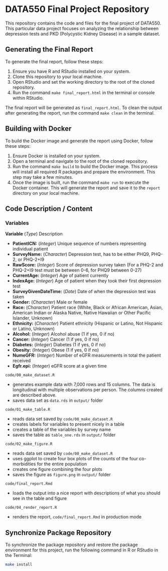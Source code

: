 
# DATA550 Final Project Repository

This repository contains the code and files for the final project of DATA550. This particular data project focuses on analyzing the relationship between depression tests and PKD (Polycystic Kidney Disease) in a sample dataset.

## Generating the Final Report

To generate the final report, follow these steps:

1. Ensure you have R and RStudio installed on your system.
2. Clone this repository to your local machine.
3. Open RStudio and set the working directory to the root of the cloned repository.
4. Run the command `make final_report.html` in the terminal or console within RStudio.

The final report will be generated as `final_report.html`.
To clean the output after generating the report, run the command `make clean` in the terminal. 

## Building with Docker

To build the Docker image and generate the report using Docker, follow these steps:

1. Ensure Docker is installed on your system.
2. Open a terminal and navigate to the root of the cloned repository.
3. Run the command `make build` to build the Docker image. This process will install all required R packages and prepare the environment. This step may take a few minutes.
4. Once the image is built, run the command `make run` to execute the Docker container. This will generate the report and save it to the `report` directory on your local machine.

## Code Description / Content

### Variables
__Variable__ (*Type*) Description
- __PatientICN:__ (*Integer*) Unique sequence of numbers representing individual patient
- __SurveyName:__ (*Character*) Depression test, has to be either PHQ9, PHQ-2, or PHQ-2+I9
- __RawScore:__ (*Integer*) Score of depression survey taken (For a PHQ-2 and PHQ-2+I9 test must be between 0-6, for PHQ9 between 0-27)
- __CurrentAge:__ (*Integer*) Age of patient currently
- __IndexAge:__ (*Integer*) Age of patient when they took their first depression test
- __SurveyGivenDateTime:__ (*Date*) Date of when the depression test was taken 
- __Gender:__ (*Character*) Male or female
- __Race:__ (*Character*) Patient race (White, Black or African American, Asian, American Indian or Alaska Native, Native Hawaiian or Other Pacific Islander, Unknown)
- __Ethnicity:__ (*Character*) Patient ethnicity (Hispanic or Latino, Not Hispanic or Latino, Unknown)
- __Alcohol:__ (*Integer*) Alcohol abuse (1 if yes, 0 if no)
- __Cancer:__ (*Integer*) Cancer (1 if yes, 0 if no)
- __Diabetes:__ (*Integer*) Diabetes (1 if yes, 0 if no)
- __Obesity:__ (*Integer*) Obese (1 if yes, 0 if no)
- __NumeGFR:__ (*Integer*) Number of eGFR measurements in total the patient received
- __Egfr.epi:__ (*Integer*) eGFR score at a given time


`code/00_make_dataset.R`
- generates example data with 7,000 rows and 15 columns. The data is longitudinal with multiple observations per person. The columns created are described above. 
- saves data set as `data.rds` in `output/` folder

`code/01_make_table.R`
- reads data set saved by `code/00_make_dataset.R`
- creates labels for variables to present nicely in a table
- creates a table of the variables by survey name
- saves the table as `table_one.rds` in `output/` folder

`code/02_make_figure.R`
- reads data set saved by `code/00_make_dataset.R`
- uses ggplot to create four box plots of the counts of the four co-morbidities for the entire population
- creates one figure combining the four plots
- saves the figure as `figure.png` in `output/` folder

`code/final_report.Rmd`
- loads the output into a nice report with descriptions of what you should see in the table and figure

`code/04_render_report.R`
- renders the report, `code/final_report.Rmd` in production mode

## Synchronize Package Repository
To synchronize the package repository and restore the package environment for this project, run the following command in R or RStudio in the Terminal:
```bash
make install

